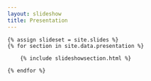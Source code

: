 ```yaml
---
layout: slideshow
title: Presentation
---
```

	
	{% assign slideset = site.slides %}
	{% for section in site.data.presentation %}
		
		{% include slideshowsection.html %}

	{% endfor %}




